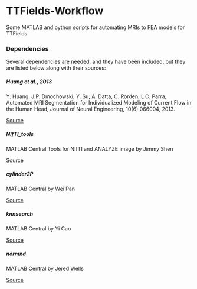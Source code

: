 # TTFields-Workflow
Some MATLAB and python scripts for automating MRIs to FEA models for TTFields

### Dependencies
Several dependencies are needed, and they have been included, but they are listed below along with their sources:

##### Huang et al., 2013
Y. Huang, J.P. Dmochowski, Y. Su, A. Datta, C. Rorden, L.C. Parra, Automated MRI Segmentation for Individualized Modeling of Current Flow in the Human Head, Journal of Neural Engineering, 10(6):066004, 2013.

[Source](http://bme.ccny.cuny.edu/faculty/lparra/autosegment/)

##### NIfTI_tools
MATLAB Central
Tools for NIfTI and ANALYZE image by Jimmy Shen

[Source](https://www.mathworks.com/matlabcentral/fileexchange/8797-tools-for-nifti-and-analyze-image)

##### cylinder2P
MATLAB Central
by Wei Pan

[Source](https://www.mathworks.com/matlabcentral/fileexchange/21758-cylinder-surface-connecting-2-points?focused=5104454&tab=function)

##### knnsearch
MATLAB Central
by Yi Cao

[Source](https://www.mathworks.com/matlabcentral/fileexchange/19345-efficient-k-nearest-neighbor-search-using-jit?focused=5151612&tab=function)

##### normnd
MATLAB Central
by Jered Wells

[Source](http://www.mathworks.com/matlabcentral/fileexchange/41609-point-cloud-normal-vector?focused=3785579&tab=function)


